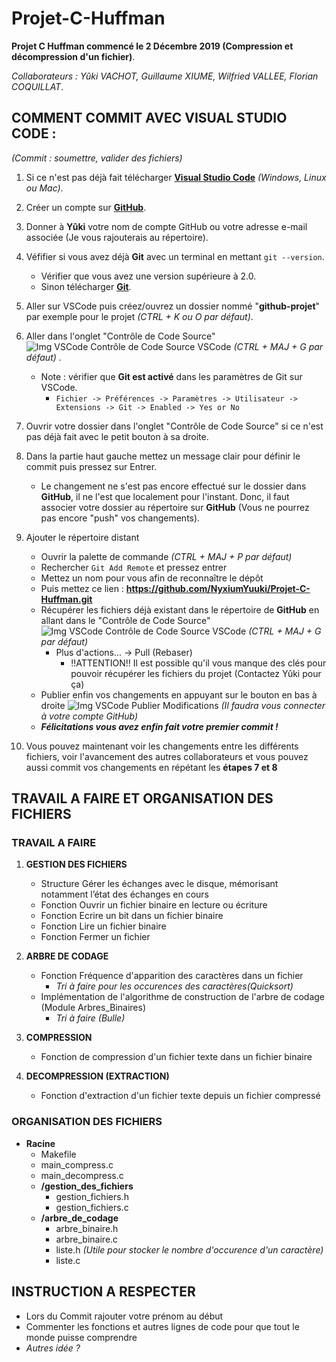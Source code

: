 # **Projet-C-Huffman**
**Projet C Huffman commencé le 2 Décembre 2019 (Compression et décompression d'un fichier)**.

*Collaborateurs : Yûki VACHOT, Guillaume XIUME, Wilfried VALLEE, Florian COQUILLAT*.

## **COMMENT COMMIT AVEC VISUAL STUDIO CODE :**
*(Commit : soumettre, valider des fichiers)*

1. Si ce n'est pas déjà fait télécharger **[Visual Studio Code](https://code.visualstudio.com/Download)** *(Windows, Linux ou Mac)*.
2. Créer un compte sur **[GitHub](https://github.com/)**.
3. Donner à **Yûki** votre nom de compte GitHub ou votre adresse e-mail associée (Je vous rajouterais au répertoire).
4. Véfifier si vous avez déjà **Git** avec un terminal en mettant `git --version`.
   - Vérifier que vous avez une version supérieure à 2.0.
   - Sinon télécharger **[Git](https://git-scm.com/downloads)**.
5. Aller sur VSCode puis créez/ouvrez un dossier nommé "**github-projet**" par exemple pour le projet *(CTRL + K ou O par défaut)*.
6. Aller dans l'onglet "Contrôle de Code Source" ![Img VSCode Contrôle de Code Source VSCode](https://cdn.vachot.fr/img/vscode_icon_controle_code_source_25x22.png) *(CTRL + MAJ + G par défaut)* .
   - Note : vérifier que **Git est activé** dans les paramètres de Git sur VSCode. 
     - `Fichier -> Préférences -> Paramètres -> Utilisateur -> Extensions -> Git -> Enabled -> Yes or No`
7. Ouvrir votre dossier dans l'onglet "Contrôle de Code Source" si ce n'est pas déjà fait avec le petit bouton à sa droite.
8. Dans la partie haut gauche mettez un message clair pour définir le commit puis pressez sur Entrer.
   - Le changement ne s'est pas encore effectué sur le dossier dans **GitHub**, il ne l'est que localement pour l'instant. Donc, il faut associer votre dossier au répertoire sur **GitHub** (Vous ne pourrez pas encore "push" vos changements).

9. Ajouter le répertoire distant
   - Ouvrir la palette de commande *(CTRL + MAJ + P par défaut)*
   - Rechercher `Git Add Remote` et pressez entrer
   - Mettez un nom pour vous afin de reconnaître le dépôt
   - Puis mettez ce lien : **https://github.com/NyxiumYuuki/Projet-C-Huffman.git**
   - Récupérer les fichiers déjà existant dans le répertoire de **GitHub** en allant dans le "Contrôle de Code Source" ![Img VSCode Contrôle de Code Source VSCode](https://cdn.vachot.fr/img/vscode_icon_controle_code_source_25x22.png) *(CTRL + MAJ + G par défaut)*
     - Plus d'actions... -> Pull (Rebaser)
       - !!ATTENTION!! Il est possible qu'il vous manque des clés pour pouvoir récupérer les fichiers du projet (Contactez Yûki pour ça)
   - Publier enfin vos changements en appuyant sur le bouton en bas à droite ![Img VSCode Publier Modifications](https://cdn.vachot.fr/img/vscode_icon_publish_modifications_25x21.png) *(Il faudra vous connecter à votre compte GitHub)*
   - ***Félicitations vous avez enfin fait votre premier commit !***
10. Vous pouvez maintenant voir les changements entre les différents fichiers, voir l'avancement des autres collaborateurs et vous pouvez aussi commit vos changements en répétant les **étapes 7 et 8**


## **TRAVAIL A FAIRE ET ORGANISATION DES FICHIERS**

### TRAVAIL A FAIRE
1. **GESTION DES FICHIERS**
   - Structure Gérer  les  échanges  avec  le  disque,  mémorisant  notamment l’état des échanges en cours 
   - Fonction Ouvrir un fichier binaire en lecture ou écriture
   - Fonction Ecrire un bit dans un fichier binaire
   - Fonction Lire un fichier binaire
   - Fonction Fermer un fichier
2. **ARBRE DE CODAGE**
   - Fonction Fréquence d'apparition des caractères dans un fichier
     - *Tri à faire pour les occurences des caractères(Quicksort)*
   - Implémentation de l'algorithme de construction de l'arbre de codage (Module Arbres_Binaires)
     - *Tri à faire (Bulle)*

3. **COMPRESSION**
   - Fonction de compression d'un fichier texte dans un fichier binaire
4. **DECOMPRESSION (EXTRACTION)**
   - Fonction d'extraction d'un fichier texte depuis un fichier compressé

### ORGANISATION DES FICHIERS

- **Racine**
  - Makefile
  - main_compress.c
  - main_decompress.c
  - **/gestion_des_fichiers**
    - gestion_fichiers.h
    - gestion_fichiers.c
  - **/arbre_de_codage**
    - arbre_binaire.h
    - arbre_binaire.c
    - liste.h
      *(Utile pour stocker le nombre d'occurence d'un caractère)*
    - liste.c 

## **INSTRUCTION A RESPECTER**
- Lors du Commit rajouter votre prénom au début
- Commenter les fonctions et autres lignes de code pour que tout le monde puisse comprendre
- *Autres idée ?*